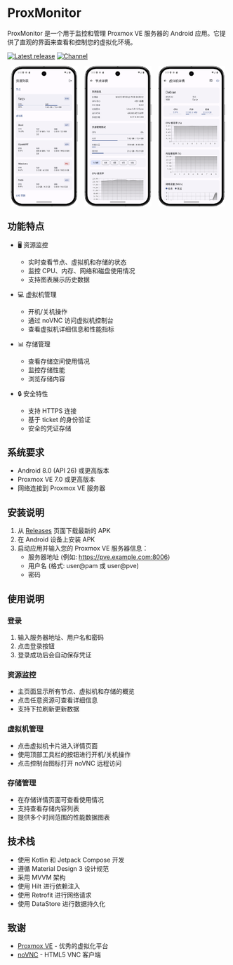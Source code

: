 # ProxMonitor

ProxMonitor 是一个用于监控和管理 Proxmox VE 服务器的 Android 应用。它提供了直观的界面来查看和控制您的虚拟化环境。

[![Latest release](https://img.shields.io/github/v/release/Fanju6/ProxMonitor?label=Release&logo=github)](https://github.com/Fanju6/ProxMonitor/releases/latest)
[![Channel](https://img.shields.io/badge/Follow-Telegram-blue.svg?logo=telegram)](https://t.me/ProxMonitor)

<div style="display: flex; justify-content: space-around;">
  <img src="/Screenshots/Screenshot1.png" width="30%" />
  <img src="/Screenshots/Screenshot2.png" width="30%" />
  <img src="/Screenshots/Screenshot3.png" width="30%" />
</div>


## 功能特点

- 🖥️ 资源监控
  - 实时查看节点、虚拟机和存储的状态
  - 监控 CPU、内存、网络和磁盘使用情况
  - 支持图表展示历史数据

- 💻 虚拟机管理
  - 开机/关机操作
  - 通过 noVNC 访问虚拟机控制台
  - 查看虚拟机详细信息和性能指标

- 📊 存储管理
  - 查看存储空间使用情况
  - 监控存储性能
  - 浏览存储内容

- 🔒 安全特性
  - 支持 HTTPS 连接
  - 基于 ticket 的身份验证
  - 安全的凭证存储

## 系统要求

- Android 8.0 (API 26) 或更高版本
- Proxmox VE 7.0 或更高版本
- 网络连接到 Proxmox VE 服务器

## 安装说明

1. 从 [Releases](https://github.com/Fanju6/ProxMonitor/releases) 页面下载最新的 APK
2. 在 Android 设备上安装 APK
3. 启动应用并输入您的 Proxmox VE 服务器信息：
   - 服务器地址 (例如: https://pve.example.com:8006)
   - 用户名 (格式: user@pam 或 user@pve)
   - 密码

## 使用说明

### 登录
1. 输入服务器地址、用户名和密码
2. 点击登录按钮
3. 登录成功后会自动保存凭证

### 资源监控
- 主页面显示所有节点、虚拟机和存储的概览
- 点击任意资源可查看详细信息
- 支持下拉刷新更新数据

### 虚拟机管理
- 点击虚拟机卡片进入详情页面
- 使用顶部工具栏的按钮进行开机/关机操作
- 点击控制台图标打开 noVNC 远程访问

### 存储管理
- 在存储详情页面可查看使用情况
- 支持查看存储内容列表
- 提供多个时间范围的性能数据图表

## 技术栈

- 使用 Kotlin 和 Jetpack Compose 开发
- 遵循 Material Design 3 设计规范
- 采用 MVVM 架构
- 使用 Hilt 进行依赖注入
- 使用 Retrofit 进行网络请求
- 使用 DataStore 进行数据持久化


## 致谢

- [Proxmox VE](https://www.proxmox.com/en/proxmox-ve) - 优秀的虚拟化平台
- [noVNC](https://novnc.com/) - HTML5 VNC 客户端

